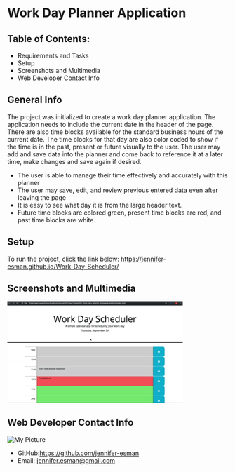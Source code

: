 # Work Day Planner Application

## Table of Contents:
* Requirements and Tasks
* Setup
* Screenshots and Multimedia
* Web Developer Contact Info

## General Info
The project was initialized to create a work day planner application. The application needs to include the current date in the header of the page. There are also time blocks available for the standard business hours of the current date. The time blocks for that day are also color coded to show if the time is in the past, present or future visually to the user. The user may add and save data into the planner and come back to reference it at a later time, make changes and save again if desired.
* The user is able to manage their time effectively and accurately with this planner
* The user may save, edit, and review previous entered data even after leaving the page
* It is easy to see what day it is from the large header text.
* Future time blocks are colored green, present time blocks are red, and past time blocks are white.

## Setup
To run the project, click the link below:
https://jennifer-esman.github.io/Work-Day-Scheduler/


## Screenshots and Multimedia
<img width="400" alt="my finished project" src="./Assets/05-third-party-apis-homework-demo.gif">


## Web Developer Contact Info
<img width="150" alt="My Picture" src="https://avatars.githubusercontent.com/u/101906587?s=400&u=9d4b532e78136a3746fc5cc6796b69fd51c21ea4&v=4">

* GitHub:https://github.com/jennifer-esman
* Email: jennifer.esman@gmail.com